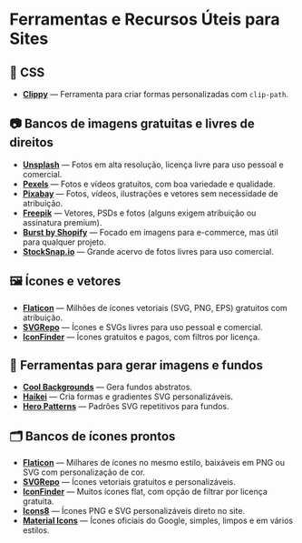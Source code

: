 # Ferramentas e Recursos Úteis para Sites

## 🎨 CSS  
- **[Clippy](https://bennettfeely.com/clippy/)** — Ferramenta para criar formas personalizadas com `clip-path`.

## 📷 Bancos de imagens gratuitas e livres de direitos  
- **[Unsplash](https://unsplash.com/)** — Fotos em alta resolução, licença livre para uso pessoal e comercial.  
- **[Pexels](https://pexels.com/)** — Fotos e vídeos gratuitos, com boa variedade e qualidade.  
- **[Pixabay](https://pixabay.com/)** — Fotos, vídeos, ilustrações e vetores sem necessidade de atribuição.  
- **[Freepik](https://freepik.com/)** — Vetores, PSDs e fotos (alguns exigem atribuição ou assinatura premium).  
- **[Burst by Shopify](https://burst.shopify.com/)** — Focado em imagens para e-commerce, mas útil para qualquer projeto.  
- **[StockSnap.io](https://stocksnap.io/)** — Grande acervo de fotos livres para uso comercial.

## 🖼️ Ícones e vetores  
- **[Flaticon](https://flaticon.com/)** — Milhões de ícones vetoriais (SVG, PNG, EPS) gratuitos com atribuição.  
- **[SVGRepo](https://www.svgrepo.com/)** — Ícones e SVGs livres para uso pessoal e comercial.  
- **[IconFinder](https://www.iconfinder.com/)** — Ícones gratuitos e pagos, com filtros por licença.

## 🌈 Ferramentas para gerar imagens e fundos  
- **[Cool Backgrounds](https://coolbackgrounds.io/)** — Gera fundos abstratos.  
- **[Haikei](https://haikei.app/)** — Cria formas e gradientes SVG personalizáveis.  
- **[Hero Patterns](https://heropatterns.com/)** — Padrões SVG repetitivos para fundos.

## 🗂️ Bancos de ícones prontos  
- **[Flaticon](https://flaticon.com/)** — Milhares de ícones no mesmo estilo, baixáveis em PNG ou SVG com personalização de cor.  
- **[SVGRepo](https://www.svgrepo.com/)** — Ícones vetoriais gratuitos e personalizáveis.  
- **[IconFinder](https://www.iconfinder.com/)** — Muitos ícones flat, com opção de filtrar por licença gratuita.  
- **[Icons8](https://icons8.com/)** — Ícones PNG e SVG personalizáveis direto no site.  
- **[Material Icons](https://fonts.google.com/icons)** — Ícones oficiais do Google, simples, limpos e em vários estilos.
